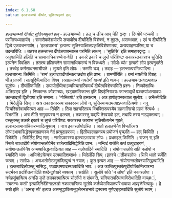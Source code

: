 ```yaml
---
index: 6.1.68
sutra: हल्ङ्याब्भ्यो दीर्घात् सुतिस्यपृक्तं हल्

---
```

_हल्ङ्याब्भ्यो दीर्घात् सुतिस्यपृक्तं हल्_ - हल्ङ्याब्भ्यो । हल् च ङीच आप् चेति द्वन्द्वः । दिग्योगे पञ्चमी । परमित्यध्याहार्यम् । समासैकदेशयोरपि ङ्यापोरेव दीर्घादिति विशेषणं, न तुहलः, असम्भवात् । एवं च दीर्घादिति द्वित्वे एकवचनमार्षम् । 'हल्ङ्याब्भ्य' इत्यस्य सुतिस्याक्षिप्तप्रकृतिविशेषणतया, प्रत्ययग्रहणपरिभा,या च तदन्तविधिः । ततश्च हलन्ताच्च दीर्घङ्याबन्ताच्च परमिति लब्धम् । 'सुतिसि' इति समाहारद्वन्द्वः । अपृक्तमिति हलिति च सामानाधिकरण्येनान्वेति । उकारे इकारे च लुप्ते परिशिष्टः सकारस्तकारश्च सुतिसि इत्यनेन विवक्षितः । ततश्च हलित्यनेन सामानाधिकरण्यं न विरुध्यते । 'लोपोः व्योः' इत्यतो लोप इत्यनुवर्तते । तच्चेह कर्मसाधनमाश्रीयते । लुप्यते इति लोपः । क्रमणि घञ् । तदाह — हलन्तात्परमित्यादिना । हल्ङ्याब्भ्यः किमिति । 'राम' इत्यादावदीर्घान्तत्वान्नदोष इति प्रश्नः । ग्रामणीरिति । ग्रमां नयतीति विग्रहः ।णीञ् प्रापणे॑ ।सत्सूद्विषे॑त्यादिना क्विप् ।अग्रग्रमाभ्यां नयतेर्णो वाच्यः॑ इति णत्वम् । हल्ङ्याबन्तत्वाऽभावान्न सुलोपः । दीर्घात्किमिति । ङ्यापोर्दीर्घत्वाऽव्यभिचारात्किमर्थं दीर्घत्वविशेषणमिति प्रश्नः । निष्कौशाम्बिः अतिखट्व इति । निष्क्रान्तः कौशाम्ब्याः, खट्वामतिक्रान्त इति विग्रहेनिरादयः क्रान्ताद्यर्थे पञ्चम्या॑अत्यादयः क्रान्ताद्यर्थे द्वितीयया॑ इति समासः । 'गोस्त्रियोः' इति ह्रस्वत्वम् । अत्र ह्रापोह्र्यस्वत्वान्न सुलोपः । अभैत्सीदिति । भिदेर्लुङि सिच् । अत्र तकारात्परस्य सकारस्य लोपो न, सुतिस्यन्यतमत्वाऽभावादित्यर्थः । ननु सिचस्सिरेवायमित्यत आह — तिपेति । तिपा सहचरितस्य विभक्तिरूपस्यैव ग्रहणात्सिचो ग्रहणं नेत्यर्थः । विभर्तीति । अत्र तीति समुदायस्य न हल्त्वम् । तकारस्तु यद्यपि तेरवयवो हल्, तथापि तस्य नाऽपृक्तत्वम् । वस्तुतस्तु उकारे इकारे च लुप्ते परिशिष्टः सकारस्त कारश्च सुतिसीत्यनेन गृह्रते, हल्शब्दसामानाधिकरण्यादित्युक्तम् । नात्र इकारलोपोऽस्ति । अतो हल्ग्रहणेनैव विभर्तीत्यत्र लोपाऽभावासिद्धेरपृक्तग्रहणस्य नेदं प्रत्युदाहरणम् । द्वितीयहल्ग्रहणस्य प्रयोजनं पृच्छति — हल् किमिति । बिभेदेति । भिदेर्लिट् तिप् णल् । णलोऽकारस्य हल्त्वाऽभावान्न लोपः । प्रथमहल् किमिति । राजन् स् इति स्थिते उपधादीर्घे संयोगान्तलोपेनैव राजेत्यादिसिद्धेरिति प्रश्नः । नन्विदं राजेति कथं प्रत्युदाहरणं, संयोगान्तलोपेनैव अन्यथासिद्धत्वादित्यत आह — नलोपादिर्न स्यादिति । संयोगान्तलोपे सति नलोपो न स्यादिति भावः ।अभिनोऽत्रे॑त्यत्र उत्वमादिशब्दार्थः । भिदेर्लङि सिप् ।इतश्चे ॑तीकरलोपः ।सिपि धातो रूर्वे॑ति रुत्वम् । सलोपः । अत्रअतोरोरप्लुता॑दित्युत्वं न स्यात् । कुत इत्यत आह — संयोगान्तलोपस्यासिद्धत्वादिति । हल्ङ्यादिलोपस्तु नासिद्धः, षष्ठप्रथमपादस्थत्वादिति भावः । अत्र क्वचित्पुस्तकेषुदीर्घात्किमित्यारभ्य संदर्भस्य प्रदर्शितत्वादिति शब्देन्दुशेखरे व्यक्तम् । सखेति । सुलोपे सति 'न लोपः' इति नकारलोपः । नचेहसु॑माश्रित्य अनङि कृते तन्नकारमाश्रित्य सोर्लोपो न संभवति, संनिपातपरिभाषाविरोधादिति वाच्#ं, 'स्वतन्त्रः कर्ता' इत्यादिनिर्देशेनाऽनङो नकारमाश्रित्य सुलोपे कर्तव्येसन्निपातपरिभाषाया अप्रवृत्तेरित्याहुः । हे सखे इति । 'अनङ् सौ' इत्यत्र असम्बुद्धावित्यनुवृत्तेरनङभावे ह्वस्वस्य गुणेएङ्ह्रस्वा॑दिति सुलोपे रूपम् ।